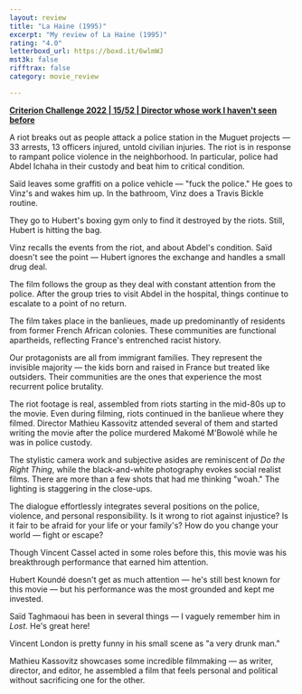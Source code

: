 ```yaml
---
layout: review
title: "La Haine (1995)"
excerpt: "My review of La Haine (1995)"
rating: "4.0"
letterboxd_url: https://boxd.it/6wlmWJ
mst3k: false
rifftrax: false
category: movie_review

---
```


<b><a href="https://boxd.it/q4PJa/detail" rel="nofollow">Criterion Challenge 2022 | 15/52 | Director whose work I haven't seen before</a></b>

A riot breaks out as people attack a police station in the Muguet projects — 33 arrests, 13 officers injured, untold civilian injuries. The riot is in response to rampant police violence in the neighborhood. In particular, police had Abdel Ichaha in their custody and beat him to critical condition.

Saïd leaves some graffiti on a police vehicle — "fuck the police." He goes to Vinz's and wakes him up. In the bathroom, Vinz does a Travis Bickle routine. 

They go to Hubert's boxing gym only to find it destroyed by the riots. Still, Hubert is hitting the bag.

Vinz recalls the events from the riot, and about Abdel's condition. Saïd doesn't see the point — Hubert ignores the exchange and handles a small drug deal.

The film follows the group as they deal with constant attention from the police. After the group tries to visit Abdel in the hospital, things continue to escalate to a point of no return.

The film takes place in the banlieues, made up predominantly of residents from former French African colonies. These communities are functional apartheids, reflecting France's entrenched racist history.

Our protagonists are all from immigrant families. They represent the invisible majority — the kids born and raised in France but treated like outsiders. Their communities are the ones that experience the most recurrent police brutality.

The riot footage is real, assembled from riots starting in the mid-80s up to the movie. Even during filming, riots continued in the banlieue where they filmed. Director Mathieu Kassovitz attended several of them and started writing the movie after the police murdered Makomé M'Bowolé while he was in police custody.

The stylistic camera work and subjective asides are reminiscent of <i>Do the Right Thing</i>, while the black-and-white photography evokes social realist films. There are more than a few shots that had me thinking "woah." The lighting is staggering in the close-ups.

The dialogue effortlessly integrates several positions on the police, violence, and personal responsibility. Is it wrong to riot against injustice? Is it fair to be afraid for your life or your family's? How do you change your world — fight or escape?

Though Vincent Cassel acted in some roles before this, this movie was his breakthrough performance that earned him attention.

Hubert Koundé doesn't get as much attention — he's still best known for this movie — but his performance was the most grounded and kept me invested.

Saïd Taghmaoui has been in several things — I vaguely remember him in <i>Lost</i>. He's great here! 

Vincent London is pretty funny in his small scene as "a very drunk man."

Mathieu Kassovitz showcases some incredible filmmaking — as writer, director, and editor, he assembled a film that feels personal and political without sacrificing one for the other.